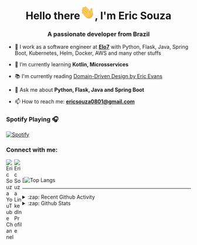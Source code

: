 <h1 align="center">Hello there<img src="https://raw.githubusercontent.com/ABSphreak/ABSphreak/master/gifs/Hi.gif" width="40px" />, I'm Eric Souza</h1>
<h3 align="center">A passionate developer from Brazil</h3>

- 🔭 I work as a software engineer at [**Elo7**](https://www.elo7.com) with Python, Flask, Java, Spring Boot, Kubernetes, Helm, Docker, AWS and many other stuffs

- 🌱 I’m currently learning **Kotlin, Microsservices**

- 📚 I'm currently reading [Domain-Driven Design by Eric Evans](https://www.amazon.com/Domain-Driven-Design-Tackling-Complexity-Software/dp/0321125215/)

- 💬 Ask me about **Python, Flask, Java and Spring Boot**

- 📫 How to reach me: **ericsouza0801@gmail.com**

### Spotify Playing 🎧
[![Spotify](https://spotify-playing.ericsouza.vercel.app/api/spotify)](https://open.spotify.com/user/ryseric)

### Connect with me:

[<img align="left" alt="Eric Souza YouTube Channel" width="22px" src="https://cdn.jsdelivr.net/npm/simple-icons@v3/icons/youtube.svg" />][youtube]
[<img align="left" alt="Eric Souza LinkedIn Profile" width="22px" src="https://cdn.jsdelivr.net/npm/simple-icons@v3/icons/linkedin.svg" />][linkedin]

<br />
<br />

[![Top Langs](https://github-readme-stats.vercel.app/api/top-langs/?username=ericsouza&theme=radical&hide=PlpgSQL,tsql,css,jupyter%20notebook,html)

---
<details>
    <summary>:zap: Recent Github Activity</summary>

<!--START_SECTION:activity-->
1. ❗️ Opened issue [#2054](https://github.com/confluentinc/schema-registry/issues/2054) in [confluentinc/schema-registry](https://github.com/confluentinc/schema-registry)
2. 🗣 Commented on [#2350](https://github.com/unbit/uwsgi/issues/2350) in [unbit/uwsgi](https://github.com/unbit/uwsgi)
3. 🗣 Commented on [#69](https://github.com/fastapi-admin/fastapi-admin/issues/69) in [fastapi-admin/fastapi-admin](https://github.com/fastapi-admin/fastapi-admin)
4. ❗️ Closed issue [#8](https://github.com/maki-nage/makinage/issues/8) in [maki-nage/makinage](https://github.com/maki-nage/makinage)
5. 🗣 Commented on [#8](https://github.com/maki-nage/makinage/issues/8) in [maki-nage/makinage](https://github.com/maki-nage/makinage)
<!--END_SECTION:activity-->

</details>

<details>
  <summary>:zap: Github Stats</summary>

  <img align="left" alt="Eric's Github Stats" src="https://github-readme-stats.ericsouza.vercel.app/api?username=ericsouza&show_icons=true&hide_border=true" />

</details>


[youtube]: https://www.youtube.com/channel/UCivrXFPSHLYAvHu3-0vPX9Q
[linkedin]: https://linkedin.com/in/eric-cardoso-souza

